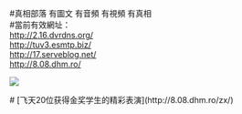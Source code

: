 #真相部落 有圖文 有音頻 有視頻 有真相<br>
#當前有效網址：<br>
http://2.16.dvrdns.org/<br>
http://tuv3.esmtp.biz/<br>
http://17.serveblog.net/<br>
http://8.08.dhm.ro/<br>

<a href="8.08.dhm.ro/zx/" target="_blank"><img src="http://8.08.dhm.ro/pic/2016/11/p7829911a215010452.jpg">

                                   
</a>
# [飞天20位获得金奖学生的精彩表演](http://8.08.dhm.ro/zx/)
